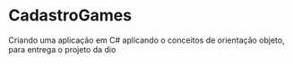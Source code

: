 # CadastroGames
Criando uma aplicação em C# aplicando o conceitos de orientação objeto, para entrega o projeto da dio
